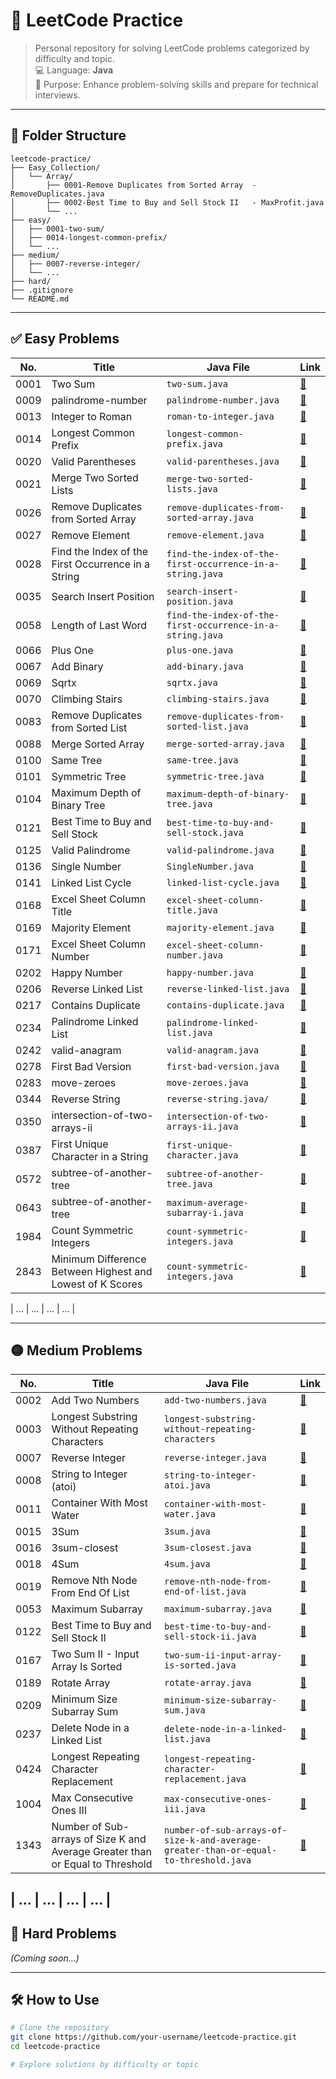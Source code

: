 # 📘 LeetCode Practice

> Personal repository for solving LeetCode problems categorized by difficulty and topic.  
> 💻 Language: **Java**  
> 🧠 Purpose: Enhance problem-solving skills and prepare for technical interviews.

---

## 📁 Folder Structure

```
leetcode-practice/
├── Easy_Collection/
│   └── Array/
│       ├── 0001-Remove Duplicates from Sorted Array  - RemoveDuplicates.java
│       ├── 0002-Best Time to Buy and Sell Stock II   - MaxProfit.java
│       └── ...
├── easy/
│   ├── 0001-two-sum/
│   ├── 0014-longest-common-prefix/
│   └── ...
├── medium/
│   ├── 0007-reverse-integer/
│   └── ...
├── hard/
├── .gitignore
└── README.md
```

---

## ✅ Easy Problems

| No.  | Title                                                     | Java File                                                 | Link                                                                                           |
| ---- | --------------------------------------------------------- | --------------------------------------------------------- | ---------------------------------------------------------------------------------------------- |
| 0001 | Two Sum                                                   | `two-sum.java`                                            | [🔗](https://leetcode.com/problems/two-sum/)                                                   |
| 0009 | palindrome-number                                         | `palindrome-number.java`                                  | [🔗](https://leetcode.com/problems/palindrome-number/)                                         |
| 0013 | Integer to Roman                                          | `roman-to-integer.java`                                   | [🔗](https://leetcode.com/problems/integer-to-roman/)                                          |
| 0014 | Longest Common Prefix                                     | `longest-common-prefix.java`                              | [🔗](https://leetcode.com/problems/longest-common-prefix/)                                     |
| 0020 | Valid Parentheses                                         | `valid-parentheses.java`                                  | [🔗](https://leetcode.com/problems/valid-parentheses/)                                         |
| 0021 | Merge Two Sorted Lists                                    | `merge-two-sorted-lists.java`                             | [🔗](https://leetcode.com/problems/merge-two-sorted-lists/)                                    |
| 0026 | Remove Duplicates from Sorted Array                       | `remove-duplicates-from-sorted-array.java`                | [🔗](https://leetcode.com/problems/remove-duplicates-from-sorted-array/)                       |
| 0027 | Remove Element                                            | `remove-element.java`                                     | [🔗](https://leetcode.com/problems/remove-element)                                             |
| 0028 | Find the Index of the First Occurrence in a String        | `find-the-index-of-the-first-occurrence-in-a-string.java` | [🔗](https://leetcode.com/problems/find-the-index-of-the-first-occurrence-in-a-string)         |
| 0035 | Search Insert Position                                    | `search-insert-position.java`                             | [🔗](https://leetcode.com/problems/search-insert-position/)                                    |
| 0058 | Length of Last Word                                       | `find-the-index-of-the-first-occurrence-in-a-string.java` | [🔗](https://leetcode.com/problems/length-of-last-word/)                                       |
| 0066 | Plus One                                                  | `plus-one.java`                                           | [🔗](https://leetcode.com/problems/plus-one/)                                                  |
| 0067 | Add Binary                                                | `add-binary.java`                                         | [🔗](https://leetcode.com/problems/add-binary/)                                                |
| 0069 | Sqrtx                                                     | `sqrtx.java`                                              | [🔗](https://leetcode.com/problems/sqrtx/)                                                     |
| 0070 | Climbing Stairs                                           | `climbing-stairs.java`                                    | [🔗](https://leetcode.com/problems/climbing-stairs/)                                           |
| 0083 | Remove Duplicates from Sorted List                        | `remove-duplicates-from-sorted-list.java`                 | [🔗](https://leetcode.com/problems/remove-duplicates-from-sorted-list/)                        |
| 0088 | Merge Sorted Array                                        | `merge-sorted-array.java`                                 | [🔗](https://leetcode.com/problems/merge-sorted-array/)                                        |
| 0100 | Same Tree                                                 | `same-tree.java`                                          | [🔗](https://leetcode.com/problems/same-tree/)                                                 |
| 0101 | Symmetric Tree                                            | `symmetric-tree.java`                                     | [🔗](https://leetcode.com/problems/symmetric-tree/)                                            |
| 0104 | Maximum Depth of Binary Tree                              | `maximum-depth-of-binary-tree.java`                       | [🔗](https://leetcode.com/problems/maximum-depth-of-binary-tree/)                              |
| 0121 | Best Time to Buy and Sell Stock                           | `best-time-to-buy-and-sell-stock.java`                    | [🔗](https://leetcode.com/problems/best-time-to-buy-and-sell-stock/)                           |
| 0125 | Valid Palindrome                                          | `valid-palindrome.java`                                   | [🔗](https://leetcode.com/problems/valid-palindrome/)                                          |
| 0136 | Single Number                                             | `SingleNumber.java`                                       | [🔗](https://leetcode.com/problems/single-number/)                                             |
| 0141 | Linked List Cycle                                         | `linked-list-cycle.java`                                  | [🔗](https://leetcode.com/problems/linked-list-cycle/)                                         |
| 0168 | Excel Sheet Column Title                                  | `excel-sheet-column-title.java`                           | [🔗](https://leetcode.com/problems/excel-sheet-column-title/)                                  |
| 0169 | Majority Element                                          | `majority-element.java`                                   | [🔗](https://leetcode.com/problems/majority-element/)                                          |
| 0171 | Excel Sheet Column Number                                 | `excel-sheet-column-number.java`                          | [🔗](https://leetcode.com/problems/excel-sheet-column-number/)                                 |
| 0202 | Happy Number                                              | `happy-number.java`                                       | [🔗](https://leetcode.com/problems/happy-number/)                                              |
| 0206 | Reverse Linked List                                       | `reverse-linked-list.java`                                | [🔗](https://leetcode.com/problems/reverse-linked-list)                                        |
| 0217 | Contains Duplicate                                        | `contains-duplicate.java`                                 | [🔗](https://leetcode.com/problems/contains-duplicate/)                                        |
| 0234 | Palindrome Linked List                                    | `palindrome-linked-list.java`                             | [🔗](https://leetcode.com/problems/palindrome-linked-list/)                                    |
| 0242 | valid-anagram                                             | `valid-anagram.java`                                      | [🔗](https://leetcode.com/problems/valid-anagram/)                                             |
| 0278 | First Bad Version                                         | `first-bad-version.java`                                  | [🔗](https://leetcode.com/problems/first-bad-version/)                                         |
| 0283 | move-zeroes                                               | `move-zeroes.java`                                        | [🔗](https://leetcode.com/problems/move-zeroes/)                                               |
| 0344 | Reverse String                                            | `reverse-string.java/`                                    | [🔗](https://leetcode.com/problems/reverse-string/)                                            |
| 0350 | intersection-of-two-arrays-ii                             | `intersection-of-two-arrays-ii.java`                      | [🔗](https://leetcode.com/problems/intersection-of-two-arrays-ii/)                             |
| 0387 | First Unique Character in a String                        | `first-unique-character.java`                             | [🔗](https://leetcode.com/problems/first-unique-character-in-a-string/)                        |
| 0572 | subtree-of-another-tree                                   | `subtree-of-another-tree.java`                            | [🔗](https://leetcode.com/problems/subtree-of-another-tree/)                                   |
| 0643 | subtree-of-another-tree                                   | `maximum-average-subarray-i.java`                         | [🔗](https://leetcode.com/problems/subtree-of-another-tree/)                                   |
| 1984 | Count Symmetric Integers                                  | `count-symmetric-integers.java`                           | [🔗](https://leetcode.com/problems/count-symmetric-integers/)                                  |
| 2843 | Minimum Difference Between Highest and Lowest of K Scores | `count-symmetric-integers.java`                           | [🔗](https://leetcode.com/problems/minimum-difference-between-highest-and-lowest-of-k-scores/) |

| ... | ... | ... | ... |

---

## 🟡 Medium Problems

| No.  | Title                                                                         | Java File                                                                            | Link                                                                                                               |
| ---- | ----------------------------------------------------------------------------- | ------------------------------------------------------------------------------------ | ------------------------------------------------------------------------------------------------------------------ |
| 0002 | Add Two Numbers                                                               | `add-two-numbers.java`                                                               | [🔗](https://leetcode.com/problems/add-two-numbers/)                                                               |
| 0003 | Longest Substring Without Repeating Characters                                | `longest-substring-without-repeating-characters`                                     | [🔗](https://leetcode.com/problems/longest-substring-without-repeating-characters/)                                |
| 0007 | Reverse Integer                                                               | `reverse-integer.java`                                                               | [🔗](https://leetcode.com/problems/reverse-integer/)                                                               |
| 0008 | String to Integer (atoi)                                                      | `string-to-integer-atoi.java`                                                        | [🔗](https://leetcode.com/problems/string-to-integer-atoi/)                                                        |
| 0011 | Container With Most Water                                                     | `container-with-most-water.java`                                                     | [🔗](https://leetcode.com/problems/container-with-most-water/)                                                     |
| 0015 | 3Sum                                                                          | `3sum.java`                                                                          | [🔗](https://leetcode.com/problems/3sum/)                                                                          |
| 0016 | 3sum-closest                                                                  | `3sum-closest.java`                                                                  | [🔗](https://leetcode.com/problems/3sum-closest/description/)                                                      |
| 0018 | 4Sum                                                                          | `4sum.java`                                                                          | [🔗](https://leetcode.com/problems/4sum/)                                                                          |
| 0019 | Remove Nth Node From End Of List                                              | `remove-nth-node-from-end-of-list.java`                                              | [🔗](https://leetcode.com/problems/remove-nth-node-from-end-of-list/)                                              |
| 0053 | Maximum Subarray                                                              | `maximum-subarray.java`                                                              | [🔗](https://leetcode.com/problems/maximum-subarray/)                                                              |
| 0122 | Best Time to Buy and Sell Stock II                                            | `best-time-to-buy-and-sell-stock-ii.java`                                            | [🔗](https://leetcode.com/problems/best-time-to-buy-and-sell-stock-ii/)                                            |
| 0167 | Two Sum II - Input Array Is Sorted                                            | `two-sum-ii-input-array-is-sorted.java`                                              | [🔗](https://leetcode.com/problems/two-sum-ii-input-array-is-sorted/)                                              |
| 0189 | Rotate Array                                                                  | `rotate-array.java`                                                                  | [🔗](https://leetcode.com/problems/rotate-array/)                                                                  |
| 0209 | Minimum Size Subarray Sum                                                     | `minimum-size-subarray-sum.java`                                                     | [🔗](https://leetcode.com/problems/minimum-size-subarray-sum/)                                                     |
| 0237 | Delete Node in a Linked List                                                  | `delete-node-in-a-linked-list.java`                                                  | [🔗](https://leetcode.com/problems/delete-node-in-a-linked-list/)                                                  |
| 0424 | Longest Repeating Character Replacement                                       | `longest-repeating-character-replacement.java`                                       | [🔗](https://leetcode.com/problems/longest-repeating-character-replacement/)                                       |
| 1004 | Max Consecutive Ones III                                                      | `max-consecutive-ones-iii.java`                                                      | [🔗](https://leetcode.com/problems/max-consecutive-ones-iii/)                                                      |
| 1343 | Number of Sub-arrays of Size K and Average Greater than or Equal to Threshold | `number-of-sub-arrays-of-size-k-and-average-greater-than-or-equal-to-threshold.java` | [🔗](https://leetcode.com/problems/number-of-sub-arrays-of-size-k-and-average-greater-than-or-equal-to-threshold/) |

## | ... | ... | ... | ... |

## 🔴 Hard Problems

_(Coming soon...)_

---

## 🛠️ How to Use

```bash
# Clone the repository
git clone https://github.com/your-username/leetcode-practice.git
cd leetcode-practice

# Explore solutions by difficulty or topic

```
